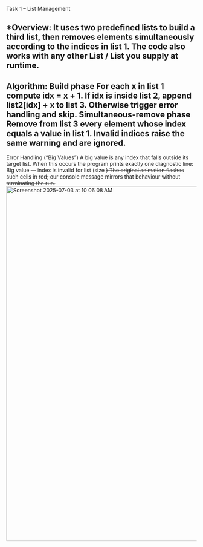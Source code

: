 Task 1 – List Management

*Overview:
It uses two predefined lists to build a third list, then removes elements simultaneously according to the indices in list 1.
The code also works with any other List<Integer> / List<String> you supply at runtime.
----------------
Algorithm:
Build phase
For each x in list 1 compute idx = x + 1.
If idx is inside list 2, append list2[idx] + x to list 3.
Otherwise trigger error handling and skip.
Simultaneous-remove phase
Remove from list 3 every element whose index equals a value in list 1.
Invalid indices raise the same warning and are ignored.
-------------
Error Handling (“Big Values”)
A big value is any index that falls outside its target list.
When this occurs the program prints exactly one diagnostic line:
Big value — index <n> is invalid for list<m> (size <s>)
The original animation flashes such cells in red; our console message mirrors that behaviour without terminating the run.
<img width="938" alt="Screenshot 2025-07-03 at 10 06 08 AM" src="https://github.com/user-attachments/assets/a31ee652-bc1c-4396-a096-0ace55cbe7a2" />
